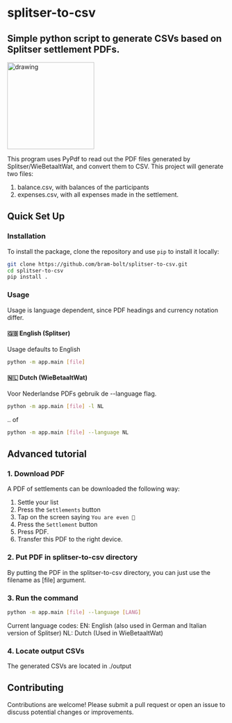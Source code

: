 
# splitser-to-csv
## Simple python script to generate CSVs based on Splitser settlement PDFs.
<img src="https://i.imgur.com/RsnM866.png" alt="drawing" width="200"/>

This program uses PyPdf to read out the PDF files generated by Splitser/WieBetaaltWat, and convert them to CSV. 
This project will generate two files:

1. balance.csv, with balances of the participants
2. expenses.csv, with all expenses made in the settlement.

## Quick Set Up
### Installation
To install the package, clone the repository and use  `pip`  to install it locally:

```bash
git clone https://github.com/bram-bolt/splitser-to-csv.git
cd splitser-to-csv
pip install .
```

### Usage
Usage is language dependent, since PDF headings and currency notation differ.
#### 🇬🇧 English (Splitser)
Usage defaults to English
```bash
python -m app.main [file]
```
#### 🇳🇱 Dutch (WieBetaaltWat)
Voor Nederlandse PDFs gebruik de --language flag. 
```bash
python -m app.main [file] -l NL 
```
.. of
```bash
python -m app.main [file] --language NL 
```

## Advanced tutorial
### 1. Download PDF
A PDF of settlements can be downloaded the following way:

 1. Settle your list
 2. Press the `Settlements` button
 3. Tap on the screen saying `You are even 🎉`
 4. Press the `Settlement` button
 5. Press PDF.
 6. Transfer this PDF to the right device.

### 2. Put PDF in splitser-to-csv directory
By putting the PDF in the splitser-to-csv directory, you can just use the filename as [file] argument.
### 3. Run the command
```bash
python -m app.main [file] --language [LANG] 
```
Current language codes:
EN: English (also used in German and Italian version of Splitser)
NL: Dutch (Used in WieBetaaltWat)

### 4. Locate output CSVs
The generated CSVs are located in ./output

## Contributing

Contributions are welcome! Please submit a pull request or open an issue to discuss potential changes or improvements.
